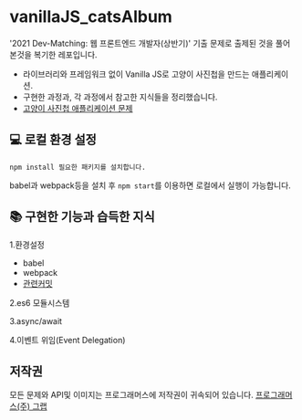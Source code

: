 # vanillaJS_catsAlbum
'2021 Dev-Matching: 웹 프론트엔드 개발자(상반기)' 기출 문제로 출제된 것을 풀어 본것을 복기한 레포입니다.  
+ 라이브러리와 프레임워크 없이 Vanilla JS로 고양이 사진첩을 만드는 애플리케이션.  
+ 구현한 과정과, 각 과정에서 참고한 지식들을 정리했습니다.  
+ [고양이 사진첩 애플리케이션 문제](https://programmers.co.kr/skill_check_assignments/100)

## :computer: 로컬 환경 설정
```
npm install 필요한 패키지를 설치합니다.
```
babel과 webpack등을 설치 후 ```npm start```를 이용하면 로컬에서 실행이 가능합니다.

## :books: 구현한 기능과 습득한 지식
1.환경설정
+ babel
+ webpack
+ [관련커밋](https://github.com/monii/vanillaJS_catsAlbum/commit/08102c1c4d314f4875e8787e1ea201302296cab7)

2.es6 모듈시스템

3.async/await

4.이벤트 위임(Event Delegation)



## 저작권
모든 문제와 API및 이미지는 프로그래머스에 저작권이 귀속되어 있습니다.
[프로그래머스(주) 그랩](https://programmers.co.kr/)
